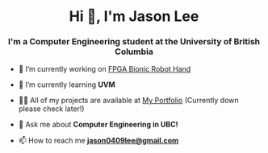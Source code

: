 <h1 align="center">Hi 👋, I'm Jason Lee</h1>
<h3 align="center">I'm a Computer Engineering student at the University of British Columbia</h3>

- 🔭 I’m currently working on [FPGA Bionic Robot Hand](https://github.com/Vaten0x/InMoov-AI-Robotic-Hand)

- 🌱 I’m currently learning **UVM**

- 👨‍💻 All of my projects are available at [My Portfolio](https://vaten0x.github.io/react-portfolio/) (Currently down please check later!)

- 💬 Ask me about **Computer Engineering in UBC!**

- 📫 How to reach me **jason0409lee@gmail.com**
